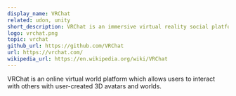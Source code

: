 ```yaml
---
display_name: VRChat
related: udon, unity
short_description: VRChat is an immersive virtual reality social platform.
logo: vrchat.png
topic: vrchat
github_url: https://github.com/VRChat
url: https://vrchat.com/
wikipedia_url: https://en.wikipedia.org/wiki/VRChat
---
```

VRChat is an online virtual world platform which allows users to interact with others with user-created 3D avatars and worlds.